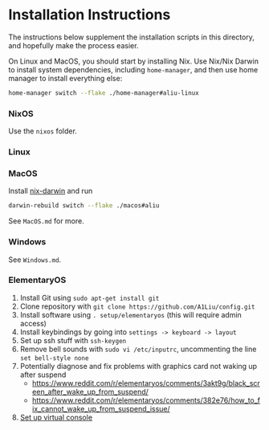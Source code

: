 # Installation Instructions
The instructions below supplement the installation scripts in this directory, and
hopefully make the process easier.

On Linux and MacOS, you should start by installing Nix. Use Nix/Nix Darwin to
install system dependencies, including `home-manager`, and then use home manager
to install everything else:

```sh
home-manager switch --flake ./home-manager#aliu-linux
```


### NixOS
Use the `nixos` folder.

### Linux

### MacOS
Install [nix-darwin](https://github.com/LnL7/nix-darwin) and run

```sh
darwin-rebuild switch --flake ./macos#aliu
```

See `MacOS.md` for more.

### Windows
See `Windows.md`.

### ElementaryOS
1. Install Git using `sudo apt-get install git`
2. Clone repository with `git clone https://github.com/A1Liu/config.git`
2. Install software using `. setup/elementaryos` (this will require admin access)
3. Install keybindings by going into `settings -> keyboard -> layout`
4. Set up ssh stuff with `ssh-keygen`
5. Remove bell sounds with `sudo vi /etc/inputrc`, uncommenting the line `set bell-style none`
6. Potentially diagnose and fix problems with graphics card not waking up after
   suspend
   -  https://www.reddit.com/r/elementaryos/comments/3akt9g/black_screen_after_wake_up_from_suspend/
   -  https://www.reddit.com/r/elementaryos/comments/382e76/how_to_fix_cannot_wake_up_from_suspend_issue/
7. [Set up virtual console](https://askubuntu.com/questions/982863/change-caps-lock-to-control-in-virtual-console-on-ubuntu-17)
